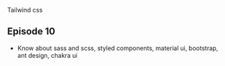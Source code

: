 Tailwind css

## Episode 10

- Know about sass and scss, styled components, material ui, bootstrap, ant design, chakra ui
